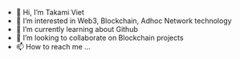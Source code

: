 - 👋 Hi, I’m Takami Viet
- 👀 I’m interested in Web3, Blockchain, Adhoc Network technology
- 🌱 I’m currently learning about Github
- 💞️ I’m looking to collaborate on Blockchain projects
- 📫 How to reach me ...

<!---
vietcm/vietcm is a ✨ special ✨ repository because its `README.md` (this file) appears on your GitHub profile.
You can click the Preview link to take a look at your changes.
--->
